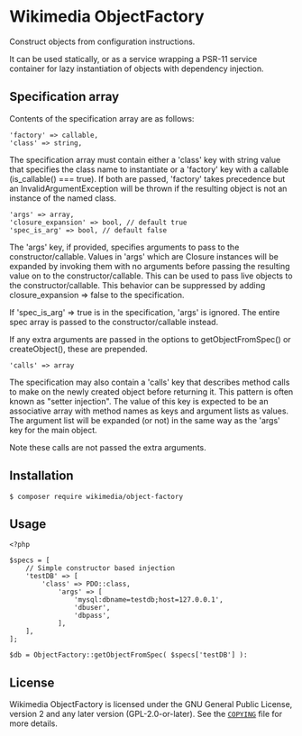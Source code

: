 Wikimedia ObjectFactory
=======================

Construct objects from configuration instructions.

It can be used statically, or as a service wrapping a PSR-11 service container
for lazy instantiation of objects with dependency injection.

Specification array
-------------------

Contents of the specification array are as follows:

    'factory' => callable,
    'class' => string,

The specification array must contain either a 'class' key with string value
that specifies the class name to instantiate or a 'factory' key with a
callable (is_callable() === true). If both are passed, 'factory' takes
precedence but an InvalidArgumentException will be thrown if the resulting
object is not an instance of the named class.

    'args' => array,
    'closure_expansion' => bool, // default true
    'spec_is_arg' => bool, // default false

The 'args' key, if provided, specifies arguments to pass to the constructor/callable.
Values in 'args' which are Closure instances will be expanded by invoking
them with no arguments before passing the resulting value on to the
constructor/callable. This can be used to pass live objects to the
constructor/callable. This behavior can be suppressed by adding
closure_expansion => false to the specification.

If 'spec_is_arg' => true is in the specification, 'args' is ignored. The
entire spec array is passed to the constructor/callable instead.

If any extra arguments are passed in the options to getObjectFromSpec() or
createObject(), these are prepended.

    'calls' => array

The specification may also contain a 'calls' key that describes method
calls to make on the newly created object before returning it. This
pattern is often known as "setter injection". The value of this key is
expected to be an associative array with method names as keys and
argument lists as values. The argument list will be expanded (or not)
in the same way as the 'args' key for the main object.

Note these calls are not passed the extra arguments.

Installation
------------

```
$ composer require wikimedia/object-factory
```

Usage
-----

```
<?php

$specs = [
	// Simple constructor based injection
	'testDB' => [
		'class' => PDO::class,
			'args' => [
				'mysql:dbname=testdb;host=127.0.0.1',
				'dbuser',
				'dbpass',
			],
	],
];

$db = ObjectFactory::getObjectFromSpec( $specs['testDB'] ):
```

License
-------
Wikimedia ObjectFactory is licensed under the GNU General Public License,
version 2 and any later version (GPL-2.0-or-later). See the
[`COPYING`](COPYING) file for more details.
